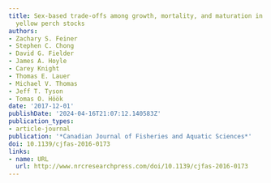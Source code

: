 ```yaml
---
title: Sex-based trade-offs among growth, mortality, and maturation in Great Lakes
  yellow perch stocks
authors:
- Zachary S. Feiner
- Stephen C. Chong
- David G. Fielder
- James A. Hoyle
- Carey Knight
- Thomas E. Lauer
- Michael V. Thomas
- Jeff T. Tyson
- Tomas O. Höök
date: '2017-12-01'
publishDate: '2024-04-16T21:07:12.140583Z'
publication_types:
- article-journal
publication: '*Canadian Journal of Fisheries and Aquatic Sciences*'
doi: 10.1139/cjfas-2016-0173
links:
- name: URL
  url: http://www.nrcresearchpress.com/doi/10.1139/cjfas-2016-0173
---
```

